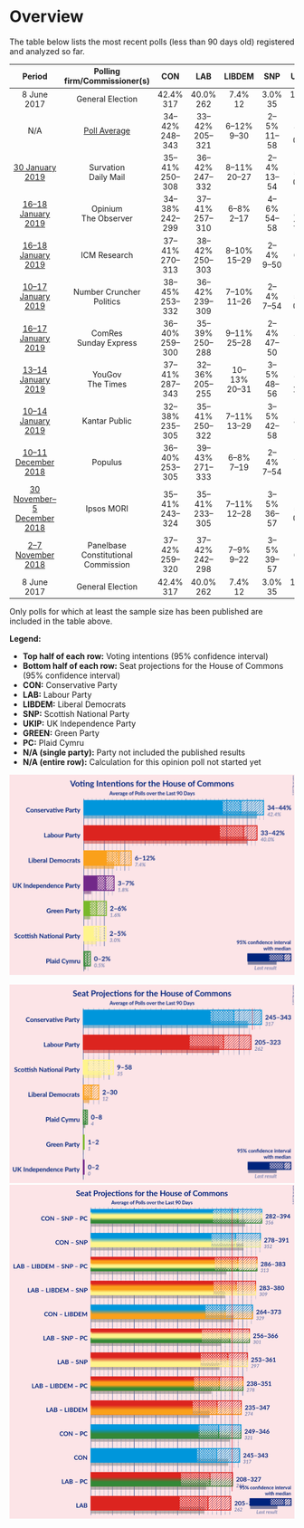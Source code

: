 # Overview

The table below lists the most recent polls (less than 90 days old) registered and analyzed so far.

| Period     | Polling firm/Commissioner(s) | CON | LAB | LIBDEM | SNP | UKIP | GREEN | PC |
|:----------:|:----------------------------:|:--:|:--:|:--:|:--:|:--:|:--:|:--:|
| 8 June 2017 | General Election | 42.4% <br> 317 | 40.0% <br> 262 | 7.4% <br> 12 | 3.0% <br> 35 | 1.8% <br> 0 | 1.6% <br> 1 | 0.5% <br> 4 |
| N/A | [Poll Average](average.html) | 34–42% <br> 248–343 | 33–42% <br> 205–321 | 6–12% <br> 9–30 | 2–5% <br> 11–58 | 3–7% <br> 0–2 | 2–6% <br> 1–2 | 0–2% <br> 0–8 |
| [30 January 2019](2019-01-30-Survation.html) | Survation <br> Daily Mail | 35–41% <br> 250–308 | 36–42% <br> 247–332 | 8–11% <br> 20–27 | 2–4% <br> 13–54 | 3–5% <br> 0–1 | 1–3% <br> 1 | N/A <br> N/A |
| [16–18 January 2019](2019-01-18-Opinium.html) | Opinium <br> The Observer | 34–38% <br> 242–299 | 37–41% <br> 257–310 | 6–8% <br> 2–17 | 4–6% <br> 54–58 | 6–8% <br> 1–2 | 3–5% <br> 1–2 | 1–2% <br> 2–8 |
| [16–18 January 2019](2019-01-18-ICMResearch.html) | ICM Research | 37–41% <br> 270–313 | 38–42% <br> 250–303 | 8–10% <br> 15–29 | 2–4% <br> 9–50 | 4–6% <br> 1 | 2–4% <br> 1 | 0–1% <br> 0–4 |
| [10–17 January 2019](2019-01-17-NumberCruncherPolitics.html) | Number Cruncher Politics | 38–45% <br> 253–332 | 36–42% <br> 239–309 | 7–10% <br> 11–26 | 2–4% <br> 7–54 | 3–5% <br> 0–1 | 1–3% <br> 1 | 1–2% <br> 1–14 |
| [16–17 January 2019](2019-01-17-ComRes.html) | ComRes <br> Sunday Express | 36–40% <br> 259–300 | 35–39% <br> 250–288 | 9–11% <br> 25–28 | 2–4% <br> 47–50 | 5–7% <br> 1 | 2–4% <br> 1 | 1–2% <br> 5–8 |
| [13–14 January 2019](2019-01-14-YouGov.html) | YouGov <br> The Times | 37–41% <br> 287–343 | 32–36% <br> 205–255 | 10–13% <br> 20–31 | 3–5% <br> 48–56 | 5–7% <br> 1–2 | 3–5% <br> 1 | 0–1% <br> 2–8 |
| [10–14 January 2019](2019-01-14-KantarPublic.html) | Kantar Public | 32–38% <br> 235–305 | 35–41% <br> 250–322 | 7–11% <br> 13–29 | 3–5% <br> 42–58 | 5–8% <br> 1 | 3–5% <br> 1–2 | 1–2% <br> 2–10 |
| [10–11 December 2018](2018-12-11-Populus.html) | Populus | 36–40% <br> 253–305 | 39–43% <br> 271–333 | 6–8% <br> 7–19 | 2–4% <br> 7–54 | 5–7% <br> 1 | 2–4% <br> 1 | 1–2% <br> 4–8 |
| [30 November–5 December 2018](2018-12-05-IpsosMORI.html) | Ipsos MORI | 35–41% <br> 243–324 | 35–41% <br> 233–305 | 7–11% <br> 12–28 | 3–5% <br> 36–57 | 3–5% <br> 0–1 | 4–6% <br> 1–3 | 1–2% <br> 3–8 |
| [2–7 November 2018](2018-11-07-Panelbase.html) | Panelbase <br> Constitutional Commission | 37–42% <br> 259–320 | 37–42% <br> 242–298 | 7–9% <br> 9–22 | 3–5% <br> 39–57 | 4–6% <br> 1 | 2–4% <br> 1 | 1–2% <br> 4–8 |
| 8 June 2017 | General Election | 42.4% <br> 317 | 40.0% <br> 262 | 7.4% <br> 12 | 3.0% <br> 35 | 1.8% <br> 0 | 1.6% <br> 1 | 0.5% <br> 4 |

Only polls for which at least the sample size has been published are included in the table above.

**Legend:**
+ **Top half of each row:** Voting intentions (95% confidence interval)
+ **Bottom half of each row:** Seat projections for the House of Commons (95% confidence interval)
+ **CON:** Conservative Party
+ **LAB:** Labour Party
+ **LIBDEM:** Liberal Democrats
+ **SNP:** Scottish National Party
+ **UKIP:** UK Independence Party
+ **GREEN:** Green Party
+ **PC:** Plaid Cymru
+ **N/A (single party):** Party not included the published results
+ **N/A (entire row):** Calculation for this opinion poll not started yet


![Graph with voting intentions not yet produced](average.png "Voting Intentions")

![Graph with seats not yet produced](average-seats.png "Seats")
![Graph with coalitions seats not yet produced](average-coalitions-seats.png "Coalitions Seats")
